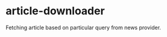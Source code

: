 article-downloader
==================

Fetching article based on particular query from news provider.
